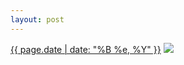 ```yaml
---
layout: post
---
```


<p>
  <time><a href="/196">{{ page.date | date: "%B %e, %Y" }}</a></time>
  <a href="/196"><img src="{{ site.assets_url }}/196-640.jpg" srcset="{{ site.assets_url }}/196-1280.jpg 1280w, {{ site.assets_url }}/196-960.jpg 960w, {{ site.assets_url }}/196-640.jpg 640w, {{ site.assets_url }}/196-320.jpg 320w" sizes="(min-width: 700px) 50vw, calc(100vw - 2rem)" /></a>
</p>

